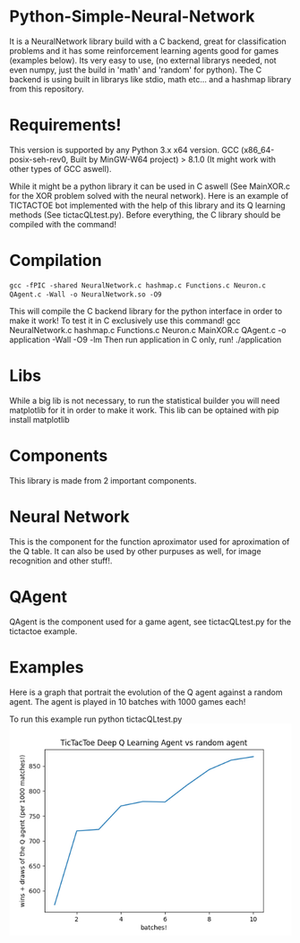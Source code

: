 # Python-Simple-Neural-Network
It is a NeuralNetwork library build with a C backend, great for classification problems and it has some reinforcement learning agents good for games (examples below).
Its very easy to use, (no external librarys needed, not even numpy, just the build in 'math' and 'random' for python).
The C backend is using built in librarys like stdio, math etc... and a hashmap library from this repository.

# Requirements!
This version is supported by any Python 3.x x64 version.
GCC (x86_64-posix-seh-rev0, Built by MinGW-W64 project) > 8.1.0 (It might work with other types of GCC aswell).

While it might be a python library it can be used in C aswell (See MainXOR.c for the XOR problem solved with the neural network).
Here is an example of TICTACTOE bot implemented with the help of this library and its Q learning methods (See tictacQLtest.py).
Before everything, the C library should be compiled with the command!

# Compilation
    gcc -fPIC -shared NeuralNetwork.c hashmap.c Functions.c Neuron.c QAgent.c -Wall -o NeuralNetwork.so -O9
This will compile the C backend library for the python interface in order to make it work!
To test it in C exclusively use this command!
    gcc NeuralNetwork.c hashmap.c Functions.c Neuron.c MainXOR.c QAgent.c -o application -Wall -O9 -lm
Then run application in C only, run!
    ./application

# Libs
While a big lib is not necessary, to run the statistical builder you will need matplotlib for it in order to make it work.
This lib can be optained with
    pip install matplotlib

# Components
This library is made from 2 important components.
# Neural Network
This is the component for the function aproximator used for aproximation of the Q table.
It can also be used by other purpuses as well, for image recognition and other stuff!.
# QAgent
QAgent is the component used for a game agent, see tictacQLtest.py for the tictactoe example.

# Examples
Here is a graph that portrait the evolution of the Q agent against a random agent.
The agent is played in 10 batches with 1000 games each!

To run this example run
python tictacQLtest.py
![alt text](Plots/TicTacToe_wins.png)

